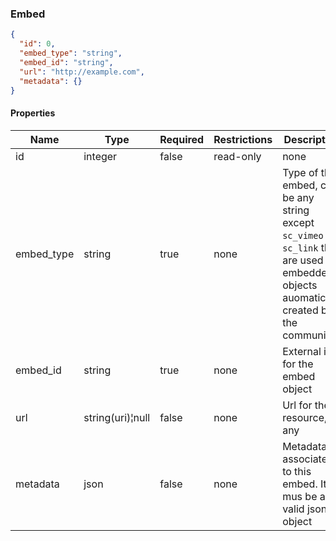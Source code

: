 <h3 id="tocS_Embed">Embed</h3>
<!-- backwards compatibility -->
<a id="schemaembed"></a>
<a id="schema_Embed"></a>
<a id="tocSembed"></a>
<a id="tocsembed"></a>

```json
{
  "id": 0,
  "embed_type": "string",
  "embed_id": "string",
  "url": "http://example.com",
  "metadata": {}
}

```

#### Properties

|Name|Type|Required|Restrictions|Description|
|---|---|---|---|---|
|id|integer|false|read-only|none|
|embed_type|string|true|none|Type of the embed, can be any string except `sc_vimeo` or `sc_link` that are used for embedded objects auomatically created by the community|
|embed_id|string|true|none|External id for the embed object|
|url|string(uri)¦null|false|none|Url for the resource, if any|
|metadata|json|false|none|Metadata associated to this embed. It mus be a valid json object|
